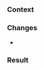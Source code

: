 ### Context
<!-- What was the need for this change? -->

### Changes
<!-- List of changes in this PR -->

- 

### Result
<!-- What's the result of doing the listed changes? -->

